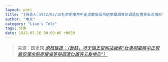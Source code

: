 ```yaml
---
layout: post
title: "[待录入]1942/05/16杜聿明电蒋中正现戴安澜余韶廖耀湘等部调遣位置等五点情形"
author: "电文"
category: "Liao's Tele"
tags: 分类
date: 1942-05-16 00:00:00 +0000
---
```

> 来源：国史馆 [*原档链接：（暂缺，可于国史馆网站搜索“杜聿明電蔣中正現戴安瀾余韶廖耀湘等部調遣位置等五點情形”）*]()
